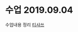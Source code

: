 # 수업 2019.09.04
수업내용 정리 
[티샤쓰](https://github.com/Meojong/php_201840136/blob/master/201840136_최현종_PHP_4주차.pptx)
